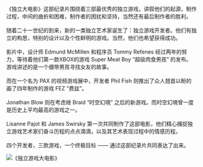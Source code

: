 <!--##
{
        "description": "《独立大电影》这部纪录片围绕着三部最优秀的独立游戏，讲叙他们的起源，制作过程，中间的曲折和困难，制作者的困扰和坚持，当然还有最后制作者的胜利。",
        "tag": [
            "游戏",
            "计算机"
        ],
        "img":"https://picserver.duoyu.link/picfile/image/202306/06-1686066023242.jpg",
        "dateYY": "2023",
        "dateMM": "04",
        "dateDD": "20",
        "top": true,
        "signal":""
    }
 ##-->
《独立大电影》这部纪录片围绕着三部最优秀的独立游戏，讲叙他们的起源，制作过程，中间的曲折和困难，制作者的困扰和坚持，当然还有最后制作者的胜利。
<br /><br />
随着二十一世纪的到来，新的一类独立艺术家诞生了：独立游戏开发者。他们有独立的构思，特别的设计以及个性鲜明的游戏。当然，他们也希望获得成功。
<br /><br />
影片中，设计师 Edmund McMillen 和程序员 Tommy Refenes 经过两年的努力，等待着他们第一款XBOX的游戏 Super Meat Boy “超级肉食男孩” 的发布。游戏讲述的是一个绷带男孩寻找女友的故事。
<br /><br />
而在一个名为 PAX 的视频游戏展中，开发者 Phil Fish 则推出了众人翘首以盼的画了四年制作的游戏 FEZ “费兹”。
<br /><br />
Jonathan Blow 则在考虑继 Braid “时空幻境” 之后的新游戏。而时空幻境曾一度是历史上平均最高的游戏之一。
<br /><br />
Lisanne Pajot 和 James Swirsky 第一次共同制作了这部电影，他们精心捕捉独立游戏艺术家们奋斗历程的点点滴滴，以及其艺术表现过程中的情感历程。
<br /><br />
四个开发者，三款游戏，一个终极目标 —— 通过这部纪录片共同表达了出来。

<p class="notesbookimg">
 <img src="https://picserver.duoyu.link/picfile/image/202306/06-1686066023242.jpg" alt="《独立游戏大电影》" />
</p>